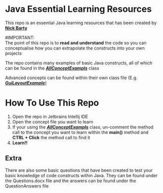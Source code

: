 # Java Essential Learning Resources
This repo is an essential Java learning resources that has been created by **[Nick Barty](https://github.com/nickbarty)**

#IMPORTANT:   
The point of this repo is to **read and understand** the code so you can conceptualise how you can extrapolate the constructs into your own projects

The repo contains many examples of basic Java constructs, all of which can be found in the **_[AllConceptExampls](https://github.com/NickBarty/Java_Learning_Resources/blob/master/AllConcepts.java)_** class

Advanced concepts can be found within their own class file (E.g. **_[GuiLayoutExample](https://github.com/NickBarty/Java_Learning_Resources/blob/master/GuiLayoutExample.java)_**)

# How To Use This Repo
1. Open the repo in Jetbrains Intellij IDE
2. Open the concept file you want to learn
3. If your using the **_[AllConceptExampls](https://github.com/NickBarty/Java_Learning_Resources/blob/master/AllConcepts.java)_** class, un-comment the method call to the concept you want to learn within the **main()** method and **CTRL + Click** the method call to find it 
4. **Learn!!**

## Extra
There are also some basic questions that have been created to test your basic knowledge of code constructs within Java. They can be found under the Questions.docx file and the answers can be found under the QuestionAnswers file
